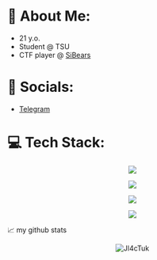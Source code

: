 # 👾 About Me:
- 21 y.o.
- Student @ TSU
- CTF player @ [SiBears](https://gitlab.com/sibears) 

# 📱 Socials:

- [Telegram](https://t.me/Jl4cTuk)

# 💻 Tech Stack:
<p align="center">
  <a href="https://skillicons.dev">
    <img src="https://skillicons.dev/icons?i=docker,terraform,ansible,githubactions,cloudflare" />
  </a>
</p>
<p align="center">
  <a href="https://skillicons.dev">
    <img src="https://skillicons.dev/icons?i=linux,mint,vim,vscode,git" />
  </a>
</p>
<p align="center">
  <a href="https://skillicons.dev">
    <img src="https://skillicons.dev/icons?i=py,c" />
  </a>
</p>
<p align="center">
  <a href="https://skillicons.dev">
    <img src="https://skillicons.dev/icons?i=flask" />
  </a>
</p>

📈 my github stats

<p align="center"> <img src="https://github-readme-stats.vercel.app/api?username=Jl4cTuk&show_icons=true&theme=gotham" alt="Jl4cTuk" />

<!--
**Jl4cTuk/Jl4cTuk** is a ✨ _special_ ✨ repository because its `README.md` (this file) appears on your GitHub profile.

Here are some ideas to get you started:

- 🔭 I’m currently working on ...
- 🌱 I’m currently learning ...
- 👯 I’m looking to collaborate on ...
- 🤔 I’m looking for help with ...
- 💬 Ask me about ...
- 📫 How to reach me: ...
- 😄 Pronouns: ...
- ⚡ Fun fact: ...
-->
